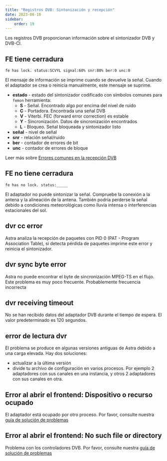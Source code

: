 ```yaml
---
title: "Registros DVB: Sintonización y recepción"
date: 2023-08-10
sidebar:
    order: 19
---
```


Los registros DVB proporcionan información sobre el sintonizador DVB y DVB-CI.

## FE tiene cerradura[](https://help.cesbo.com/astra/admin-guide/log/dvb#fe-has-lock)

```
fe has lock. status:SCVYL signal:60% snr:80% ber:0 unc:0
```

El mensaje de información se imprime cuando se devuelve la señal. Cuando el adaptador se crea o reinicia manualmente, este mensaje se suprime.

- **estado** - estado del sintonizador codificado con símbolos comunes para `femon` herramienta:
    - **S** - Señal. Encontrado algo por encima del nivel de ruido
    - **C** - Portadora. Encontrada una señal DVB
    - **V** - Viterbi. FEC (forward error correction) es estable
    - **Y** - Sincronización. Datos de sincronización encontrados
    - **L** - Bloqueo. Señal bloqueada y sintonizador listo
- **señal** - nivel de señal
- **snr** - relación señal/ruido
- **ber** - contador de errores de bit
- **unc** - contador de errores de bloque

Leer más sobre [Errores comunes en la recepción DVB](https://help.cesbo.com/misc/troubleshooting/dvb/errors)

## FE no tiene cerradura[](https://help.cesbo.com/astra/admin-guide/log/dvb#fe-has-no-lock)

```
fe has no lock. status:_____
```

El adaptador no puede sintonizar la señal. Compruebe la conexión a la antena y la alineación de la antena. También podría perderse la señal debido a condiciones meteorológicas como lluvia intensa o interferencias estacionales del sol.

## dvr cc error[](https://help.cesbo.com/astra/admin-guide/log/dvb#dvr-cc-error)

Astra analiza la recepción de paquetes con PID 0 (PAT - Program Association Table), si detecta pérdida de paquetes imprime este error y reinicia el sintonizador.

## dvr sync byte error[](https://help.cesbo.com/astra/admin-guide/log/dvb#dvr-sync-byte-error)

Astra no puede encontrar el byte de sincronización MPEG-TS en el flujo. Este problema es muy poco frecuente. Probablemente frecuencia incorrecta

## dvr receiving timeout[](https://help.cesbo.com/astra/admin-guide/log/dvb#dvr-receiving-timeout)

No se han recibido datos del adaptador DVB durante el tiempo de espera. El valor predeterminado es 120 segundos.

## error de lectura dvr[](https://help.cesbo.com/astra/admin-guide/log/dvb#dvr-read-error)

El problema se produce en algunas versiones antiguas de Astra debido a una carga elevada. Hay dos soluciones:

- actualizar a la última versión
- divide tu archivo de configuración en varios procesos. Por ejemplo 2 adaptadores con sus canales en una instancia, y otros 2 adaptadores con sus canales en otra.

## Error al abrir el frontend: Dispositivo o recurso ocupado[](https://help.cesbo.com/astra/admin-guide/log/dvb#failed-to-open-frontend-device-or-resource-busy)

El adaptador está ocupado por otro proceso. Por favor, consulte nuestra [guía de solución de problemas](https://help.cesbo.com/misc/troubleshooting/dvb/receiving#failed-to-open-frontend-device-or-resource-busy)

## Error al abrir el frontend: No such file or directory[](https://help.cesbo.com/astra/admin-guide/log/dvb#failed-to-open-frontend-no-such-file-or-directory)

Problema con los controladores DVB. Por favor, consulte nuestra [guía de solución de problemas](https://help.cesbo.com/misc/troubleshooting/dvb/receiving#failed-to-open-frontend-no-such-file-or-directory)
